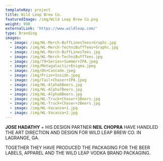 ```yaml
---
templateKey: project
title: Wild Leap Brew Co.
featuredImage: /img/Wild Leap Brew Co.png
weight: 998
externalLink: 'https://www.wildleap.com/'
type: Branding
images:
  - image: /img/WL-Merch-BuffLinesTees+Graphc.jpg
  - image: /img/WL-Merch-TechniBuffTees+Graphc.jpg
  - image: /img/WL-Merch-BuffLinesTees.jpg
  - image: /img/WL-Merch-TechniBuffTees.jpg
  - image: /img/79+Series+Summer+IPA.jpeg
  - image: /img/Metagalactic+Enigma.jpeg
  - image: /img/OG+Cascade.jpeg
  - image: /img/Prize+Inside.jpeg
  - image: /img/Tail+Chaser+IPA.jpeg
  - image: /img/WL-Alpha6Beers.jpg
  - image: /img/WL-Alpha7Beers.jpg
  - image: /img/WL-Alpha8Beers.jpg
  - image: /img/WL-Truck+Chaser+1Beers.jpg
  - image: /img/WL-Truck+Chaser+2Beers.jpg
  - image: /img/WL-Vacanza+1.jpg
  - image: /img/WL-Vacanza+2.jpg
---
```

**JOSE HADATHY** + HIS DESIGN PARTNER **NEIL CHOPRA** HAVE HANDLED THE ART DIRECTION AND DESIGN FOR WILD LEAP BREW CO. IN LAGRANGE, GA.

TOGETHER THEY HAVE PRODUCED THE PACKAGING FOR THE BEER LABELS, APPAREL AND THE WILD LEAP VODKA BRAND PACKAGING.
